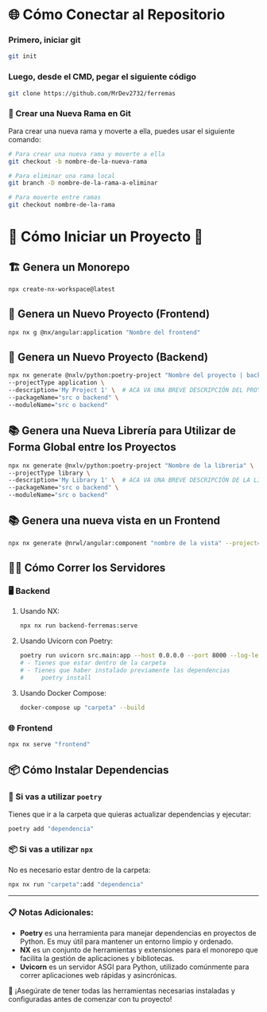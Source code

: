 # 🌐 Cómo Conectar al Repositorio
### Primero, iniciar git
```sh
git init
```
### Luego, desde el CMD, pegar el siguiente código
```sh
git clone https://github.com/MrDev2732/ferremas
```
### 🌿 Crear una Nueva Rama en Git
Para crear una nueva rama y moverte a ella, puedes usar el siguiente comando:
```sh
# Para crear una nueva rama y moverte a ella
git checkout -b nombre-de-la-nueva-rama

# Para eliminar una rama local
git branch -D nombre-de-la-rama-a-eliminar

# Para moverte entre ramas
git checkout nombre-de-la-rama
```

# 🌟 Cómo Iniciar un Proyecto 🌟

## 🏗️ Genera un Monorepo
```sh
npx create-nx-workspace@latest
```

## 👀 Genera un Nuevo Proyecto (Frontend)
```sh
npx nx g @nx/angular:application "Nombre del frontend"
```

## 🚀 Genera un Nuevo Proyecto (Backend)
```sh
npx nx generate @nxlv/python:poetry-project "Nombre del proyecto | backend" \
--projectType application \
--description='My Project 1' \  # ACA VA UNA BREVE DESCRIPCIÓN DEL PROYECTO
--packageName="src o backend" \
--moduleName="src o backend"
```

## 📚 Genera una Nueva Librería para Utilizar de Forma Global entre los Proyectos
```sh
npx nx generate @nxlv/python:poetry-project "Nombre de la libreria" \
--projectType library \
--description='My Library 1' \  # ACA VA UNA BREVE DESCRIPCIÓN DE LA LIBRERIA
--packageName="src o backend" \
--moduleName="src o backend"
```

## 📚 Genera una nueva vista en un Frontend
```sh
npx nx generate @nrwl/angular:component "nombre de la vista" --project="nombre del frontend" --module=app.module.ts --style=scss 
```

## 🏃‍♂️ Cómo Correr los Servidores

### 🖥️ Backend
1. Usando NX:
    ```sh
    npx nx run backend-ferremas:serve
    ```
2. Usando Uvicorn con Poetry:
    ```sh
    poetry run uvicorn src.main:app --host 0.0.0.0 --port 8000 --log-level info --reload
    # - Tienes que estar dentro de la carpeta
    # - Tienes que haber instalado previamente las dependencias
    #     poetry install
    ```
3. Usando Docker Compose:
    ```sh
    docker-compose up "carpeta" --build
    ```

### 🌐 Frontend
```sh
npx nx serve "frontend"
```

## 📦 Cómo Instalar Dependencias

### 📜 Si vas a utilizar `poetry`
Tienes que ir a la carpeta que quieras actualizar dependencias y ejecutar:
```sh
poetry add "dependencia"
```

### 📦 Si vas a utilizar `npx`
No es necesario estar dentro de la carpeta:
```sh
npx nx run "carpeta":add "dependencia"
```

---

### 📋 Notas Adicionales:

- **Poetry** es una herramienta para manejar dependencias en proyectos de Python. Es muy útil para mantener un entorno limpio y ordenado.
- **NX** es un conjunto de herramientas y extensiones para el monorepo que facilita la gestión de aplicaciones y bibliotecas.
- **Uvicorn** es un servidor ASGI para Python, utilizado comúnmente para correr aplicaciones web rápidas y asincrónicas.

🔧 ¡Asegúrate de tener todas las herramientas necesarias instaladas y configuradas antes de comenzar con tu proyecto!